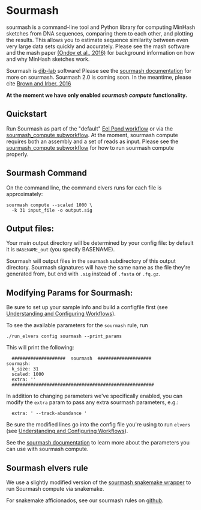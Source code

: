 # Sourmash

sourmash is a command-line tool and Python library for computing MinHash sketches from DNA sequences, comparing them to each other, and plotting the results. This allows you to estimate sequence similarity between even very large data sets quickly and accurately. Please see the mash software and the mash paper [(Ondov et al., 2016)](http://biorxiv.org/content/early/2015/10/26/029827) for background information on how and why MinHash sketches work.

Sourmash is [dib-lab](http://ivory.idyll.org/lab/) software! Please see the [sourmash documentation](https://sourmash.readthedocs.io/en/latest/index.html) for more on sourmash. Sourmash 2.0 is coming soon. In the meantime, please cite [Brown and Irber, 2016](https://joss.theoj.org/papers/3d793c6e7db683bee7c03377a4a7f3c9)

**At the moment we have only enabled _sourmash compute_ functionality.**

## Quickstart

Run Sourmash as part of the "default" [Eel Pond workflow](eel_pond_workflow.md) or via the [sourmash_compute subworkflow](sourmash_compute.md). At the moment, sourmash compute requires both an assembly and a set of reads as input. Please see the [sourmash_compute subworkflow](sourmash_compute.md) for how to run sourmash compute properly. 

## Sourmash Command

On the command line, the command elvers runs for each file is approximately:
```
sourmash compute --scaled 1000 \
  -k 31 input_file -o output.sig
```

## Output files:

Your main output directory will be determined by your config file: by default it is `BASENAME_out` (you specify BASENAME).

Sourmash will output files in the `sourmash` subdirectory of this output directory. Sourmash signatures will have the same name as the file they're generated from, but end with `.sig` instead of `.fasta` or `.fq.gz`.


## Modifying Params for Sourmash:

Be sure to set up your sample info and build a configfile first (see [Understanding and Configuring Workflows](configure.md)).

To see the available parameters for the `sourmash` rule, run
```
./run_elvers config sourmash --print_params
```
This will print the following:
```
  ####################  sourmash  ####################
sourmash:
  k_size: 31
  scaled: 1000
  extra: '' 
  #####################################################
```
In addition to changing parameters we've specifically enabled, you can modify the `extra` param to pass any extra sourmash parameters,  e.g.:
```
  extra: ' --track-abundance '
```
Be sure the modified lines go into the config file you're using to run `elvers` (see [Understanding and Configuring Workflows](configure.md)). 

See the [sourmash documentation](https://sourmash.readthedocs.io/en/latest/index.html) to learn more about the parameters you can use with sourmash compute. 


## Sourmash elvers rule

We use a slightly modified version of the [sourmash snakemake wrapper](https://github.com/dib-lab/elvers/blob/master/rules/sourmash/sourmash-wrapper.py) to run Sourmash compute via snakemake. 

For snakemake afficionados, see our sourmash rules on [github](https://github.com/dib-lab/elvers/blob/master/rules/sourmash/sourmash.rule).
